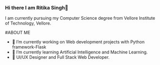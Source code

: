 ### Hi there I am Ritika Singh👋
 I am currently pursuing my Computer Science degree from Vellore Institute of Technology, Vellore.

#ABOUT ME
- 🔭 I’m currently working on Web development projects with Python framework-Flask
- 🌱 I’m currently learning Artificial Intelligence and Machine Learning.
- 👯 UI/UX Designer and Full Stack Web Developer.
